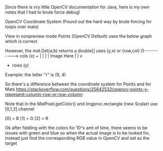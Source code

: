 Since there is vry little OpenCV documentation for Java, here is my own notes that I had to brute force debug!

OpenCV Coordinate System
(Found out the hard way by brute forcing for loops over mats)


         
View in nonpreview mode
Points (OpenCV Default) uses the below graph which is correct

However, the mat.Get(a,b) returns a double[] uses (y,x) or (row,col)
O-----------> cols (x) +
|
|
|
| Image Here
|
|
v
+ rows (y)


Example: the letter "r" is (9, 4)

So there's a difference between the coordinate system for Points and for Mats
https://stackoverflow.com/questions/25642532/opencv-pointx-y-represent-column-row-or-row-column



Note that in the MatPixel.getColor() and Imgproc.rectangle (new Scalar) use [0,1,2] channel 

[0] = B
[1] = G
[2] = R

Ok after fiddling with the colors for 10^x amt of time, there seems to be issues with green and blue so when the actual image is to be looked for, instead just find the corresponding RGB value in OpenCV and set as the target

